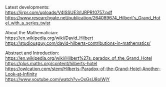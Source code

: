 Latest developments:                                  
https://ijrpr.com/uploads/V4ISSUE3/IJRPR10757.pdf
https://www.researchgate.net/publication/264089674_Hilbert's_Grand_Hotel_with_a_series_twist

About the Mathematician:                                   
https://en.wikipedia.org/wiki/David_Hilbert        
https://studiousguy.com/david-hilberts-contributions-in-mathematics/

Abstract and Introduction:                                           
https://en.wikipedia.org/wiki/Hilbert%27s_paradox_of_the_Grand_Hotel                                                  
https://plus.maths.org/content/hilberts-hotel          
https://owlcation.com/stem/Hilberts-Paradox-of-the-Grand-Hotel-Another-Look-at-Infinity        
https://www.youtube.com/watch?v=OxGsU8oIWjY


